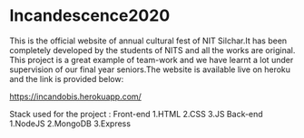 # Incandescence2020
This is the official website of annual cultural fest of NIT Silchar.It has been completely developed by the students of NITS and all the works are original.
This project is a great example of team-work and we have learnt a lot under supervision of our final year seniors.The website is available live on heroku and the link is provided below:

https://incandobis.herokuapp.com/

Stack used for the project :
Front-end 
1.HTML
2.CSS
3.JS
Back-end
1.NodeJS
2.MongoDB
3.Express
